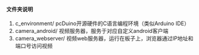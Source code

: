 #### 文件夹说明
1. c_environment/
    pcDuino开源硬件的C语言编程环境（类似Arduino IDE）
2. camera_android/
    视频服务器，服务于对应自定义android客户端
3. camera_webserver/
    视频web服务器，运行在板子上，浏览器通过IP地址和端口号访问视频
